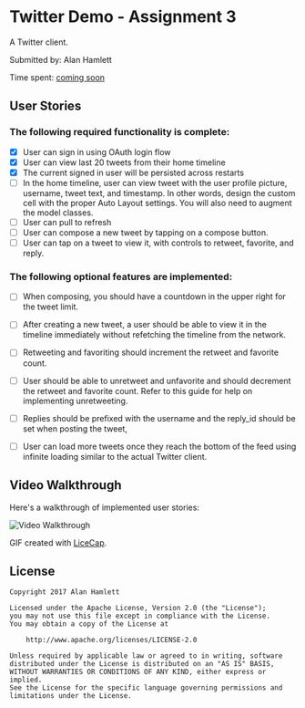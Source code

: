 # Twitter Demo - Assignment 3

A Twitter client.

Submitted by: Alan Hamlett

Time spent: [coming soon][time spent coding]


## User Stories

### The following **required** functionality is complete:

* [X] User can sign in using OAuth login flow
* [X] User can view last 20 tweets from their home timeline
* [X] The current signed in user will be persisted across restarts
* [ ] In the home timeline, user can view tweet with the user profile picture, username, tweet text, and timestamp. In other words, design the custom cell with the proper Auto Layout settings. You will also need to augment the model classes.
* [ ] User can pull to refresh
* [ ] User can compose a new tweet by tapping on a compose button.
* [ ] User can tap on a tweet to view it, with controls to retweet, favorite, and reply.

### The following **optional** features are implemented:

* [ ] When composing, you should have a countdown in the upper right for the tweet limit.
* [ ] After creating a new tweet, a user should be able to view it in the timeline immediately without refetching the timeline from the network.
* [ ] Retweeting and favoriting should increment the retweet and favorite count.
* [ ] User should be able to unretweet and unfavorite and should decrement the retweet and favorite count. Refer to this guide for help on implementing unretweeting.
* [ ] Replies should be prefixed with the username and the reply_id should be set when posting the tweet,
* [ ] User can load more tweets once they reach the bottom of the feed using infinite loading similar to the actual Twitter client.


## Video Walkthrough

Here's a walkthrough of implemented user stories:

![Video Walkthrough](./demo.gif "Video Walkthrough")

GIF created with [LiceCap](http://www.cockos.com/licecap/).


## License

    Copyright 2017 Alan Hamlett

    Licensed under the Apache License, Version 2.0 (the "License");
    you may not use this file except in compliance with the License.
    You may obtain a copy of the License at

        http://www.apache.org/licenses/LICENSE-2.0

    Unless required by applicable law or agreed to in writing, software
    distributed under the License is distributed on an "AS IS" BASIS,
    WITHOUT WARRANTIES OR CONDITIONS OF ANY KIND, either express or implied.
    See the License for the specific language governing permissions and
    limitations under the License.


[time spent coding]: https://wakatime.com/@alan
